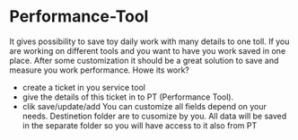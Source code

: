 # Performance-Tool

It gives possibility to save toy daily work with many details to one toll. If you are working on different tools and you want to have you work saved in one place. After some customization it should be a great solution to save and measure you work performance.
Howe its work?
- create a ticket in you service tool
- give the details of this ticket in to PT (Performance Tool).
- clik save/update/add
You can customize all fields depend on your needs.
Destinetion folder are to cusomize by you.
All data will be saved in the separate folder so you will have access to it also from PT

